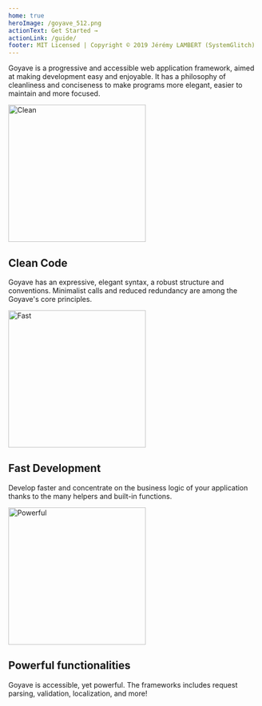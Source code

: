 ```yaml
---
home: true
heroImage: /goyave_512.png
actionText: Get Started →
actionLink: /guide/
footer: MIT Licensed | Copyright © 2019 Jérémy LAMBERT (SystemGlitch)
---
```


<p class="center">
Goyave is a progressive and accessible web application framework, aimed at making development easy and enjoyable. It has a philosophy of cleanliness and conciseness to make programs more elegant, easier to maintain and more focused.
</p>

<div class="features">
  <div class="feature" id="feature-clean">
    <img :src="$withBase('/undraw_code_typing_7jnv.svg')" width="275" alt="Clean">
    <div>
      <h2>Clean Code</h2>
      <p>Goyave has an expressive, elegant syntax, a robust structure and conventions. Minimalist calls and reduced redundancy are among the Goyave's core principles.</p>
    </div>
  </div>
  <div class="feature" id="feature-fast">
    <img :src="$withBase('/undraw_speed_test_wxl0.svg')" width="275" alt="Fast">
    <div>
      <h2>Fast Development</h2>
      <p>Develop faster and concentrate on the business logic of your application thanks to the many helpers and built-in functions.</p>
    </div>
  </div>
  <div class="feature" id="feature-powerful">
    <img :src="$withBase('/undraw_upgrade_06a0.svg')" width="275" alt="Powerful">
    <div>
      <h2>Powerful functionalities</h2>
      <p>Goyave is accessible, yet powerful. The frameworks includes request parsing, validation, localization, and more!</p>
    </div>
  </div>
</div>
